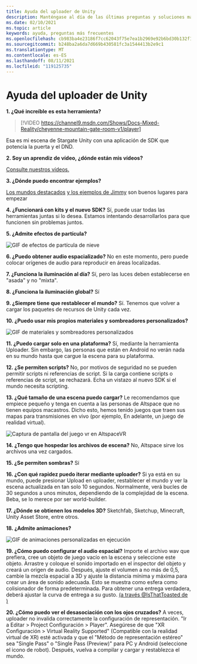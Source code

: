 ```yaml
---
title: Ayuda del uploader de Unity
description: Manténgase al día de las últimas preguntas y soluciones más frecuentes para altspaceVR Unity Uploader.
ms.date: 02/10/2021
ms.topic: article
keywords: ayuda, preguntas más frecuentes
ms.openlocfilehash: cb983ba4e23186f7cc62043f75e7ea1b2969e92b6bd30b132f1733b5e25e92dd
ms.sourcegitcommit: b248ba2a6da7d669b430581fc3a1544413b2e9c1
ms.translationtype: MT
ms.contentlocale: es-ES
ms.lasthandoff: 08/11/2021
ms.locfileid: "119125735"
---
```

# <a name="unity-uploader-help"></a>Ayuda del uploader de Unity

**1. ¿Qué increíble es esta herramienta?**

> [!VIDEO https://channel9.msdn.com/Shows/Docs-Mixed-Reality/cheyenne-mountain-gate-room-v1/player]

Esa es mi escena de Stargate Unity con una aplicación de SDK que potencia la puerta y el DND.

**2. Soy un aprendiz de vídeo, ¿dónde están mis vídeos?**

[Consulte nuestros vídeos.](https://youtu.be/km9CnVYPzoM)

**3. ¿Dónde puedo encontrar ejemplos?**

[Los mundos destacados](https://account.altvr.com/worlds/featured) [y los ejemplos de Jimmy](https://account.altvr.com/worlds/1046572460192825569) son buenos lugares para empezar

**4. ¿Funcionará con kits y el nuevo SDK?**
Sí, puede usar todas las herramientas juntas si lo desea. Estamos intentando desarrollarlos para que funcionen sin problemas juntos.

**5. ¿Admite efectos de partícula?**

![GIF de efectos de partícula de nieve](images/uploader-faq-img-01.gif)

**6. ¿Puedo obtener audio espacializado?**
No en este momento, pero puede colocar orígenes de audio para reproducir en áreas localizadas. 

**7. ¿Funciona la iluminación al día?**
Sí, pero las luces deben establecerse en "asada" y no "mixta".

**8. ¿Funciona la iluminación global?**
Sí

**9. ¿Siempre tiene que restablecer el mundo?**
Sí. Tenemos que volver a cargar los paquetes de recursos de Unity cada vez. 

**10. ¿Puedo usar mis propios materiales y sombreadores personalizados?**

![GIF de materiales y sombreadores personalizados](images/uploader-faq-img-02.gif)

**11. ¿Puedo cargar solo en una plataforma?**
Sí, mediante la herramienta Uploader. Sin embargo, las personas que están en Android no verán nada en su mundo hasta que cargue la escena para su plataforma. 

**12. ¿Se permiten scripts?**
No, por motivos de seguridad no se pueden permitir scripts ni referencias de script. Si la carga contiene scripts o referencias de script, se rechazará. Echa un vistazo al nuevo SDK si el mundo necesita scripting. 

**13. ¿Qué tamaño de una escena puedo cargar?**
Le recomendamos que empiece pequeño y tenga en cuenta a las personas de Altspace que no tienen equipos macastros. Dicho esto, hemos tenido juegos que traen sus mapas para transmisiones en vivo (por ejemplo, En adelante, un juego de realidad virtual).

![Captura de pantalla del juego vr en AltspaceVR](images/uploader-faq-img-03.png)

**14. ¿Tengo que hospedar los archivos de escena?**
No, Altspace sirve los archivos una vez cargados.

**15. ¿Se permiten sombras?**
Sí

**16. ¿Con qué rapidez puedo iterar mediante uploader?**
Si ya está en su mundo, puede presionar Upload en uploader, restablecer el mundo y ver la escena actualizada en tan solo 10 segundos. Normalmente, verá bucles de 30 segundos a unos minutos, dependiendo de la complejidad de la escena. Beba, se lo merece por ser world-builder.

**17. ¿Dónde se obtienen los modelos 3D?**
Sketchfab, Sketchup, Minecraft, Unity Asset Store, entre otros.

**18. ¿Admite animaciones?**

![GIF de animaciones personalizadas en ejecución](images/uploader-faq-img-04.gif)

**19. ¿Cómo puedo configurar el audio espacial?** Importe el archivo wav que prefiera, cree un objeto de juego vacío en la escena y seleccione este objeto. Arrastre y coloque el sonido importado en el inspector del objeto y creará un origen de audio. Después, ajuste el volumen a no más de 0,5, cambie la mezcla espacial a 3D y ajuste la distancia mínima y máxima para crear un área de sonido adecuada. Esto se muestra como esfera como colisionador de forma predeterminada. Para obtener una entrega verdadera, deberá ajustar la curva de entrega a su gusto. [(a través @IsThatToasted de )](https://www.youtube.com/watch?v=ktb2vAAwknw&list=PLGmYIROty-5bpzKQNK3mRMi4pmh_LinV4&t=642s&index=29)

**20. ¿Cómo puedo ver el desasociación con los ojos cruzados?**
A veces, uploader no invalida correctamente la configuración de representación. "Ir a Editar > Project Configuración > Player". Asegúrese de que "XR Configuración > Virtual Reality Supported" (Compatible con la realidad virtual de XR) esté activada y que el "Método de representación estéreo" sea "Single Pass" o "Single Pass (Preview)" para PC y Android (seleccione el icono de robot). Después, vuelva a compilar y cargar y restablezca el mundo. 